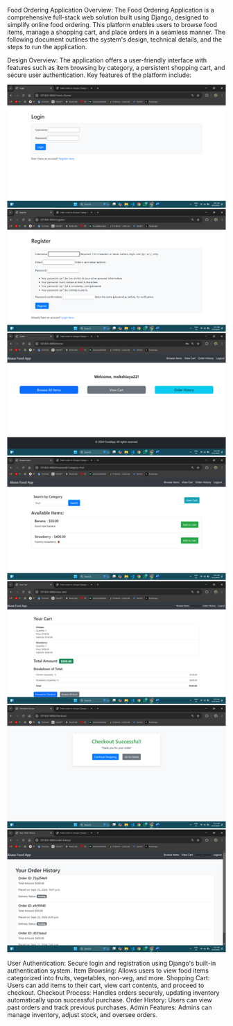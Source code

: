 Food Ordering Application Overview:
The Food Ordering Application is a comprehensive full-stack web solution built using Django, designed to simplify online food ordering. This platform enables users to browse food items, manage a shopping cart, and place orders in a seamless manner. The following document outlines the system's design, technical details, and the steps to run the application.

Design Overview:
The application offers a user-friendly interface with features such as item browsing by category, a persistent shopping cart, and secure user authentication. Key features of the platform include:

![Login Page](images/Screenshot%202024-09-23%20032638.png)
![Register Page](images/Screenshot%202024-09-23%20032723.png)
![Home](images/Screenshot%202024-09-23%20032921.png)
![Browse Page](images/Screenshot%202024-09-23%20033014.png)
![Cart Page](images/Screenshot%202024-09-23%20033126.png)
![Checkout Page](images/Screenshot%202024-09-23%20033217.png)
![Order History](images/Screenshot%202024-09-23%20033248.png)

User Authentication: Secure login and registration using Django's built-in authentication system.
Item Browsing: Allows users to view food items categorized into fruits, vegetables, non-veg, and more.
Shopping Cart: Users can add items to their cart, view cart contents, and proceed to checkout.
Checkout Process: Handles orders securely, updating inventory automatically upon successful purchase.
Order History: Users can view past orders and track previous purchases.
Admin Features: Admins can manage inventory, adjust stock, and oversee orders.
